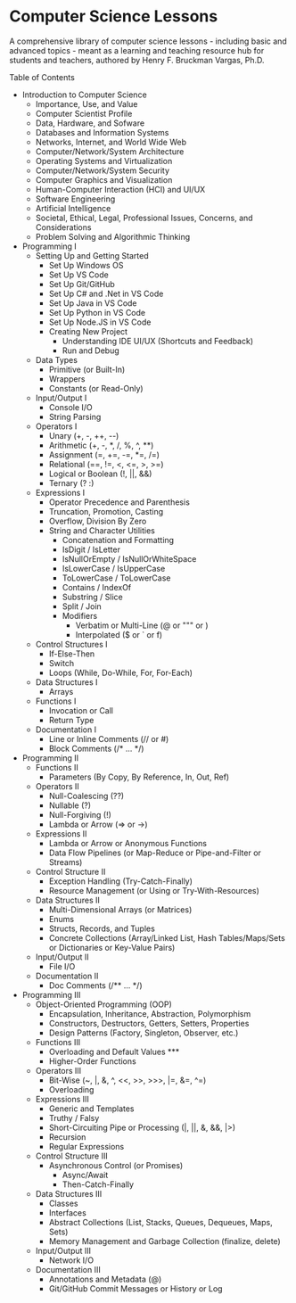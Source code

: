 # Computer Science Lessons
A comprehensive library of computer science lessons - including basic and advanced topics - meant as a learning and teaching resource hub for students and teachers, authored by Henry F. Bruckman Vargas, Ph.D.

Table of Contents

- Introduction to Computer Science
  - Importance, Use, and Value
  - Computer Scientist Profile
  - Data, Hardware, and Sofware
  - Databases and Information Systems
  - Networks, Internet, and World Wide Web
  - Computer/Network/System Architecture
  - Operating Systems and Virtualization
  - Computer/Network/System Security
  - Computer Graphics and Visualization
  - Human-Computer Interaction (HCI) and UI/UX
  - Software Engineering
  - Artificial Intelligence
  - Societal, Ethical, Legal, Professional Issues, Concerns, and Considerations
  - Problem Solving and Algorithmic Thinking
- Programming I
  - Setting Up and Getting Started
    - Set Up Windows OS
    - Set Up VS Code
    - Set Up Git/GitHub
    - Set Up C# and .Net in VS Code
    - Set Up Java in VS Code
    - Set Up Python in VS Code
    - Set Up Node.JS in VS Code
    - Creating New Project
      - Understanding IDE UI/UX (Shortcuts and Feedback)
      - Run and Debug
  - Data Types
    - Primitive (or Built-In)
    - Wrappers
    - Constants (or Read-Only)
  - Input/Output I
    - Console I/O
    - String Parsing
  - Operators I
    - Unary (+, -, ++, --)
    - Arithmetic (+, -, *, /, %, ^, **)
    - Assignment (=, +=, -=, *=, /=)
    - Relational (==, !=, <, <=, >, >=)
    - Logical or Boolean (!, ||, &&)
    - Ternary (? :)
  - Expressions I
    - Operator Precedence and Parenthesis
    - Truncation, Promotion, Casting
    - Overflow, Division By Zero
    - String and Character Utilities
      - Concatenation and Formatting
      - IsDigit / IsLetter
      - IsNullOrEmpty / IsNullOrWhiteSpace
      - IsLowerCase / IsUpperCase
      - ToLowerCase / ToLowerCase
      - Contains / IndexOf
      - Substring / Slice
      - Split / Join
      - Modifiers
        - Verbatim or Multi-Line (@ or """ or \)
        - Interpolated ($ or ` or f)
  - Control Structures I
    - If-Else-Then
    - Switch
    - Loops (While, Do-While, For, For-Each)
  - Data Structures I
    - Arrays
  - Functions I
    - Invocation or Call
    - Return Type
  - Documentation I
    - Line or Inline Comments (// or #)
    - Block Comments (/* ... */)
- Programming II
  - Functions II
    - Parameters (By Copy, By Reference, In, Out, Ref)
  - Operators II
    - Null-Coalescing (??)
    - Nullable (?)
    - Null-Forgiving (!)
    - Lambda or Arrow (=> or ->)
  - Expressions II
    - Lambda or Arrow or Anonymous Functions
    - Data Flow Pipelines (or Map-Reduce or Pipe-and-Filter or Streams)
  - Control Structure II
    - Exception Handling (Try-Catch-Finally)
    - Resource Management (or Using or Try-With-Resources)
  - Data Structures II
    - Multi-Dimensional Arrays (or Matrices)
    - Enums
    - Structs, Records, and Tuples
    - Concrete Collections (Array/Linked List, Hash Tables/Maps/Sets or Dictionaries or Key-Value Pairs)
  - Input/Output II
    - File I/O
  - Documentation II
    - Doc Comments (/** ... */)
- Programming III
  - Object-Oriented Programming (OOP)
    - Encapsulation, Inheritance, Abstraction, Polymorphism
    - Constructors, Destructors, Getters, Setters, Properties
    - Design Patterns (Factory, Singleton, Observer, etc.)
  - Functions III
    - Overloading and Default Values ***
    - Higher-Order Functions
  - Operators III
    - Bit-Wise (~, |, &, ^, <<, >>, >>>, |=, &=, ^=)
    - Overloading
  - Expressions III
    - Generic and Templates
    - Truthy / Falsy
    - Short-Circuiting Pipe or Processing (|, ||, &, &&, |>)
    - Recursion
    - Regular Expressions
  - Control Structure III
    - Asynchronous Control (or Promises)
      - Async/Await
      - Then-Catch-Finally
  - Data Structures III
    - Classes
    - Interfaces
    - Abstract Collections (List, Stacks, Queues, Dequeues, Maps, Sets)
    - Memory Management and Garbage Collection (finalize, delete)
  - Input/Output III
    - Network I/O
  - Documentation III
    - Annotations and Metadata (@)
    - Git/GitHub Commit Messages or History or Log
